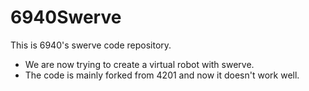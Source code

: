 # 6940Swerve
 This is 6940's swerve code repository.
 - We are now trying to create a virtual robot with swerve.
 - The code is mainly forked from 4201 and now it doesn't work well.
